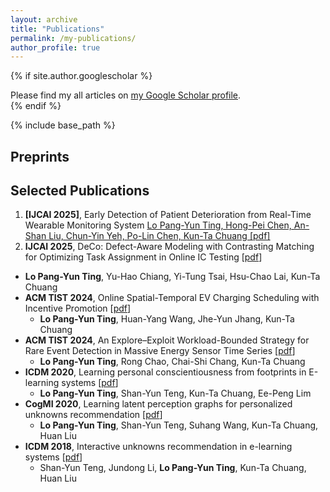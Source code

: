 ```yaml
---
layout: archive
title: "Publications"
permalink: /my-publications/
author_profile: true
---
```


{% if site.author.googlescholar %}
  <div class="wordwrap">Please find my all articles on <a href="{{site.author.googlescholar}}">my Google Scholar profile</a>.</div>
{% endif %}

{% include base_path %}

Preprints
-----



Selected Publications
-----
1. **[IJCAI 2025]**, Early Detection of Patient Deterioration from Real-Time Wearable Monitoring System
<ins>Lo Pang-Yun Ting<ins>, Hong-Pei Chen, An-Shan Liu, Chun-Yin Yeh, Po-Lin Chen, Kun-Ta Chuang [[pdf](https://arxiv.org/pdf/2505.01305?)]
2. **IJCAI 2025**, DeCo: Defect-Aware Modeling with Contrasting Matching for Optimizing Task Assignment in Online IC Testing [[pdf](https://arxiv.org/pdf/2505.00278)]
  - **Lo Pang-Yun Ting**, Yu-Hao Chiang, Yi-Tung Tsai, Hsu-Chao Lai, Kun-Ta Chuang
- **ACM TIST 2024**, Online Spatial-Temporal EV Charging Scheduling with Incentive Promotion [[pdf](https://dl.acm.org/doi/full/10.1145/3678180)]
  - **Lo Pang-Yun Ting**, Huan-Yang Wang, Jhe-Yun Jhang, Kun-Ta Chuang
- **ACM TIST 2024**, An Explore–Exploit Workload-Bounded Strategy for Rare Event Detection in Massive Energy Sensor Time Series [[pdf](https://dl.acm.org/doi/full/10.1145/3657641)]
  - **Lo Pang-Yun Ting**, Rong Chao, Chai-Shi Chang, Kun-Ta Chuang
- **ICDM 2020**, Learning personal conscientiousness from footprints in E-learning systems [[pdf](https://ieeexplore.ieee.org/stamp/stamp.jsp?arnumber=9338404)]
  - **Lo Pang-Yun Ting**, Shan-Yun Teng, Kun-Ta Chuang, Ee-Peng Lim
- **CogMI 2020**, Learning latent perception graphs for personalized unknowns recommendation [[pdf](https://ieeexplore.ieee.org/stamp/stamp.jsp?arnumber=9319281)]
  - **Lo Pang-Yun Ting**, Shan-Yun Teng, Suhang Wang, Kun-Ta Chuang, Huan Liu
- **ICDM 2018**, Interactive unknowns recommendation in e-learning systems [[pdf](https://ieeexplore.ieee.org/stamp/stamp.jsp?arnumber=8594874)]
  - Shan-Yun Teng, Jundong Li, **Lo Pang-Yun Ting**, Kun-Ta Chuang, Huan Liu


